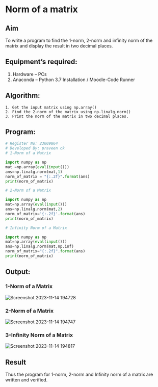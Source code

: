 # Norm of a matrix
## Aim
To write a program to find the 1-norm, 2-norm and infinity norm of the matrix and display the result in two decimal places.
## Equipment’s required:
1.	Hardware – PCs
2.	Anaconda – Python 3.7 Installation / Moodle-Code Runner
## Algorithm:
	1. Get the input matrix using np.array()   
    2. Find the 2-norm of the matrix using np.linalg.norm()
	3. Print the norm of the matrix in two decimal places.
## Program:
```Python
# Register No: 23009864
# Developed By: praveen ck
# 1-Norm of a Matrix

import numpy as np
mat =np.array(eval(input()))
ans=np.linalg.norm(mat,1)
norm_of_matrix = "{:.2f}".format(ans)
print(norm_of_matrix)

# 2-Norm of a Matrix

import numpy as np
mat=np.array(eval(input()))
ans=np.linalg.norm(mat,2)
norm_of_matrix='{:.2f}'.format(ans)
print(norm_of_matrix)

# Infinity Norm of a Matrix

import numpy as np
mat=np.array(eval(input()))
ans=np.linalg.norm(mat,np.inf)
norm_of_matrix="{:.2f}".format(ans)
print(norm_of_matrix)
```
## Output:
### 1-Norm of a Matrix

![Screenshot 2023-11-14 194728](https://github.com/praveenck23009864/Norm-of-a-matrix/assets/141472050/eb8ce06b-1581-4f52-9f4c-40214f03bd81)

### 2-Norm of a Matrix
![Screenshot 2023-11-14 194747](https://github.com/praveenck23009864/Norm-of-a-matrix/assets/141472050/071b4d12-7f9f-4065-abdd-ac0ac2cf7fce)


### 3-Infinity Norm of a Matrix
![Screenshot 2023-11-14 194817](https://github.com/praveenck23009864/Norm-of-a-matrix/assets/141472050/eadfa979-7e98-439f-814e-ecc395f66c35)


## Result
Thus the program for 1-norm, 2-norm and Infinity norm of a matrix are written and verified.
